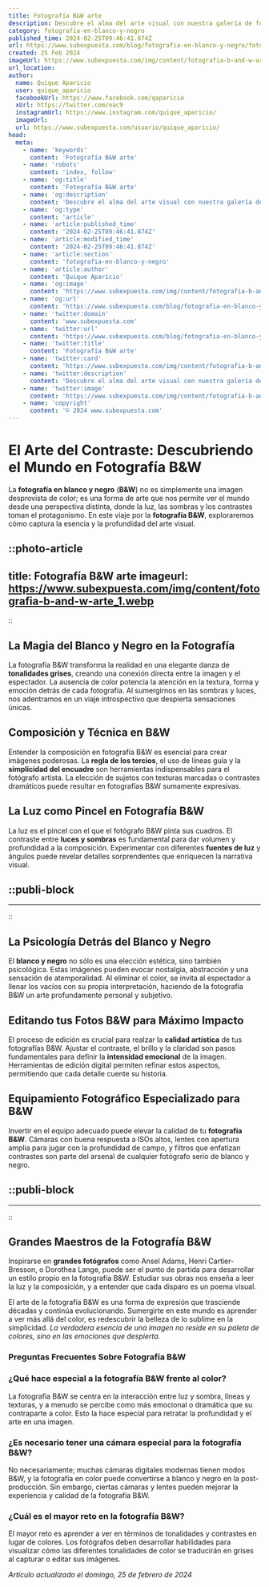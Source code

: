 ```yaml
---
title: Fotografía B&W arte
description: Descubre el alma del arte visual con nuestra galería de fotografía B&W. La esencia de la imagen capturada en blanco y negro.
category: fotografia-en-blanco-y-negro
published_time: 2024-02-25T09:46:41.874Z
url: https://www.subexpuesta.com/blog/fotografia-en-blanco-y-negro/fotografia-b-and-w-arte
created: 25 Feb 2024
imageUrl: https://www.subexpuesta.com/img/content/fotografia-b-and-w-arte_1.webp
url_location:
author:
  name: Quique Aparicio
  user: quique_aparicio
  facebookUrl: https://www.facebook.com/qaparicio
  xUrl: https://twitter.com/eac9
  instagramUrl: https://www.instagram.com/quique_aparicio/
  imageUrl: 
  url: https://www.subexpuesta.com/usuario/quique_aparicio/
head:
  meta:
    - name: 'keywords'
      content: 'Fotografía B&W arte'
    - name: 'robots'
      content: 'index, follow'
    - name: 'og:title'
      content: 'Fotografía B&W arte'
    - name: 'og:description'
      content: 'Descubre el alma del arte visual con nuestra galería de fotografía B&W. La esencia de la imagen capturada en blanco y negro.'
    - name: 'og:type'
      content: 'article'
    - name: 'article:published_time'
      content: '2024-02-25T09:46:41.874Z'
    - name: 'article:modified_time'
      content: '2024-02-25T09:46:41.874Z'
    - name: 'article:section'
      content: 'fotografia-en-blanco-y-negro'
    - name: 'article:author'
      content: 'Quique Aparicio'
    - name: 'og:image'
      content: 'https://www.subexpuesta.com/img/content/fotografia-b-and-w-arte_1.webp'
    - name: 'og:url'
      content: 'https://www.subexpuesta.com/blog/fotografia-en-blanco-y-negro/fotografia-b-and-w-arte'
    - name: 'twitter:domain'
      content: 'www.subexpuesta.com'
    - name: 'twitter:url'
      content: 'https://www.subexpuesta.com/blog/fotografia-en-blanco-y-negro/fotografia-b-and-w-arte'
    - name: 'twitter:title'
      content: 'Fotografía B&W arte'
    - name: 'twitter:card'
      content: 'https://www.subexpuesta.com/img/content/fotografia-b-and-w-arte_1.webp'
    - name: 'twitter:description'
      content: 'Descubre el alma del arte visual con nuestra galería de fotografía B&W. La esencia de la imagen capturada en blanco y negro.'
    - name: 'twitter:image'
      content: 'https://www.subexpuesta.com/img/content/fotografia-b-and-w-arte_1.webp'
    - name: 'copyright'
      content: '© 2024 www.subexpuesta.com'
---
```

# El Arte del Contraste: Descubriendo el Mundo en Fotografía B&W

La **fotografía en blanco y negro** (**B&W**) no es simplemente una imagen desprovista de color; es una forma de arte que nos permite ver el mundo desde una perspectiva distinta, donde la luz, las sombras y los contrastes toman el protagonismo. En este viaje por la **fotografía B&W**, exploraremos cómo captura la esencia y la profundidad del arte visual.


::photo-article
---
title: Fotografía B&W arte
imageurl: https://www.subexpuesta.com/img/content/fotografia-b-and-w-arte_1.webp
---
::


## La Magia del Blanco y Negro en la Fotografía

La fotografía B&W transforma la realidad en una elegante danza de **tonalidades grises**, creando una conexión directa entre la imagen y el espectador. La ausencia de color potencia la atención en la textura, forma y emoción detrás de cada fotografía. Al sumergirnos en las sombras y luces, nos adentramos en un viaje introspectivo que despierta sensaciones únicas.

## Composición y Técnica en B&W

Entender la composición en fotografía B&W es esencial para crear imágenes poderosas. La **regla de los tercios**, el uso de líneas guía y la **simplicidad del encuadre** son herramientas indispensables para el fotógrafo artista. La elección de sujetos con texturas marcadas o contrastes dramáticos puede resultar en fotografías B&W sumamente expresivas.

## La Luz como Pincel en Fotografía B&W

La luz es el pincel con el que el fotógrafo B&W pinta sus cuadros. El contraste entre **luces y sombras** es fundamental para dar volumen y profundidad a la composición. Experimentar con diferentes **fuentes de luz** y ángulos puede revelar detalles sorprendentes que enriquecen la narrativa visual.


  ::publi-block
  ---
  ---
  ::
  
  
## La Psicología Detrás del Blanco y Negro

El **blanco y negro** no sólo es una elección estética, sino también psicológica. Estas imágenes pueden evocar nostalgia, abstracción y una sensación de atemporalidad. Al eliminar el color, se invita al espectador a llenar los vacíos con su propia interpretación, haciendo de la fotografía B&W un arte profundamente personal y subjetivo.

## Editando tus Fotos B&W para Máximo Impacto

El proceso de edición es crucial para realzar la **calidad artística** de tus fotografías B&W. Ajustar el contraste, el brillo y la claridad son pasos fundamentales para definir la **intensidad emocional** de la imagen. Herramientas de edición digital permiten refinar estos aspectos, permitiendo que cada detalle cuente su historia.

## Equipamiento Fotográfico Especializado para B&W

Invertir en el equipo adecuado puede elevar la calidad de tu **fotografía B&W**. Cámaras con buena respuesta a ISOs altos, lentes con apertura amplia para jugar con la profundidad de campo, y filtros que enfatizan contrastes son parte del arsenal de cualquier fotógrafo serio de blanco y negro.


  ::publi-block
  ---
  ---
  ::
  
  
## Grandes Maestros de la Fotografía B&W

Inspirarse en **grandes fotógrafos** como Ansel Adams, Henri Cartier-Bresson, o Dorothea Lange, puede ser el punto de partida para desarrollar un estilo propio en la fotografía B&W. Estudiar sus obras nos enseña a leer la luz y la composición, y a entender que cada disparo es un poema visual.

El arte de la fotografía B&W es una forma de expresión que trasciende décadas y continúa evolucionando. Sumergirte en este mundo es aprender a ver más allá del color, es redescubrir la belleza de lo sublime en la simplicidad. *La verdadera esencia de una imagen no reside en su paleta de colores, sino en las emociones que despierta.*

### Preguntas Frecuentes Sobre Fotografía B&W

### ¿Qué hace especial a la fotografía B&W frente al color?

La fotografía B&W se centra en la interacción entre luz y sombra, líneas y texturas, y a menudo se percibe como más emocional o dramática que su contraparte a color. Esto la hace especial para retratar la profundidad y el arte en una imagen.

### ¿Es necesario tener una cámara especial para la fotografía B&W?

No necesariamente; muchas cámaras digitales modernas tienen modos B&W, y la fotografía en color puede convertirse a blanco y negro en la post-producción. Sin embargo, ciertas cámaras y lentes pueden mejorar la experiencia y calidad de la fotografía B&W.

### ¿Cuál es el mayor reto en la fotografía B&W?

El mayor reto es aprender a ver en términos de tonalidades y contrastes en lugar de colores. Los fotógrafos deben desarrollar habilidades para visualizar cómo las diferentes tonalidades de color se traducirán en grises al capturar o editar sus imágenes.

_Artículo actualizado el domingo, 25 de febrero de 2024_